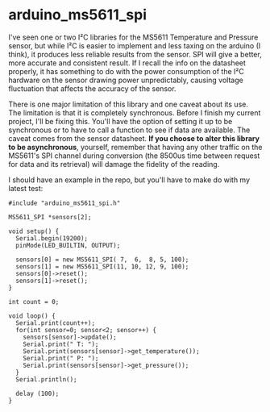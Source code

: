 # arduino_ms5611_spi

I've seen one or two I²C libraries for the MS5611 Temperature and Pressure sensor, but
while I²C is easier to implement and less taxing on the arduino (I think), it produces
less reliable results from the sensor. SPI will give a better, more accurate and
consistent result. If I recall the info on the datasheet properly, it has something to
do with the power consumption of the I²C hardware on the sensor drawing power 
unpredictably, causing voltage fluctuation that affects the accuracy of the sensor.

There is one major limitation of this library and one caveat about its use. The
limitation is that it is completely synchronous. Before I finish my current project,
I'll be fixing this. You'll have the option of setting it up to be synchronous or to
have to call a function to see if data are available. The caveat comes from the sensor
datasheet. **If you choose to alter this library to be asynchronous**, yourself, remember
that having any other traffic on the MS5611's SPI channel during conversion (the 
8500us time between request for data and its retrieval) will damage the fidelity of
the reading.

I should have an example in the repo, but you'll have to make do with my latest test:
```
#include "arduino_ms5611_spi.h"

MS5611_SPI *sensors[2];

void setup() {
  Serial.begin(19200);
  pinMode(LED_BUILTIN, OUTPUT);

  sensors[0] = new MS5611_SPI( 7,  6,  8, 5, 100);
  sensors[1] = new MS5611_SPI(11, 10, 12, 9, 100);
  sensors[0]->reset();
  sensors[1]->reset();
}

int count = 0;

void loop() {
  Serial.print(count++);
  for(int sensor=0; sensor<2; sensor++) {
    sensors[sensor]->update();
    Serial.print(" T: ");
    Serial.print(sensors[sensor]->get_temperature());
    Serial.print(" P: ");
    Serial.print(sensors[sensor]->get_pressure());
  }
  Serial.println();

  delay (100);
}
```
